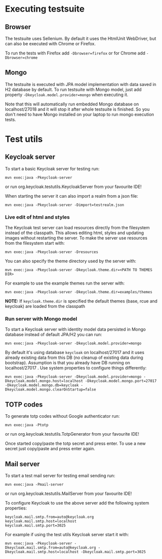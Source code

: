 Executing testsuite
===================

Browser
-------

The testsuite uses Sellenium. By default it uses the HtmlUnit WebDriver, but can also be executed with Chrome or Firefox.

To run the tests with Firefox add `-Dbrowser=firefox` or for Chrome add `-Dbrowser=chrome`

Mongo
-----

The testsuite is executed with JPA model implementation with data saved in H2 database by default. To run testsuite with Mongo model, just add property `-Dkeycloak.model.provider=mongo` when executing it.

Note that this will automatically run embedded Mongo database on localhost/27018 and it will stop it after whole testsuite is finished.
So you don't need to have Mongo installed on your laptop to run mongo execution tests.

Test utils
==========

Keycloak server
---------------

To start a basic Keycloak server for testing run:

    mvn exec:java -Pkeycloak-server
    
or run org.keycloak.testutils.KeycloakServer from your favourite IDE!
     
When starting the server it can also import a realm from a json file:

    mvn exec:java -Pkeycloak-server -Dimport=testrealm.json
    
### Live edit of html and styles

The Keycloak test server can load resources directly from the filesystem instead of the classpath. This allows editing html, styles and updating images without restarting the server. To make the server use resources from the filesystem start with:

    mvn exec:java -Pkeycloak-server -Dresources
    
You can also specify the theme directory used by the server with:

    mvn exec:java -Pkeycloak-server -Dkeycloak.theme.dir=<PATH TO THEMES DIR>
    
For example to use the example themes run the server with:

    mvn exec:java -Pkeycloak-server -Dkeycloak.theme.dir=examples/themes
    
**NOTE:** If `keycloak.theme.dir` is specified the default themes (base, rcue and keycloak) are loaded from the classpath

### Run server with Mongo model

To start a Keycloak server with identity model data persisted in Mongo database instead of default JPA/H2 you can run:

    mvn exec:java -Pkeycloak-server -Dkeycloak.model.provider=mongo

By default it's using database `keycloak` on localhost/27017 and it uses already existing data from this DB (no cleanup of existing data during bootstrap). Assumption is that you already have DB running on localhost/27017 . Use system properties to configure things differently:

    mvn exec:java -Pkeycloak-server -Dkeycloak.model.provider=mongo -Dkeycloak.model.mongo.host=localhost -Dkeycloak.model.mongo.port=27017 -Dkeycloak.model.mongo.db=keycloak -Dkeycloak.model.mongo.clearOnStartup=false

TOTP codes
----------

To generate totp codes without Google authenticator run:

    mvn exec:java -Ptotp
    
or run org.keycloak.testutils.TotpGenerator from your favourite IDE!

Once started copy/paste the totp secret and press enter. To use a new secret just copy/paste and press enter again.

Mail server
-----------

To start a test mail server for testing email sending run:

    mvn exec:java -Pmail-server
    
or run org.keycloak.testutils.MailServer from your favourite IDE!

To configure Keycloak to use the above server add the following system properties:

    keycloak.mail.smtp.from=auto@keycloak.org
    keycloak.mail.smtp.host=localhost
    keycloak.mail.smtp.port=3025
    
For example if using the test utils Keycloak server start it with:

    mvn exec:java -Pkeycloak-server -Dkeycloak.mail.smtp.from=auto@keycloak.org -Dkeycloak.mail.smtp.host=localhost -Dkeycloak.mail.smtp.port=3025

